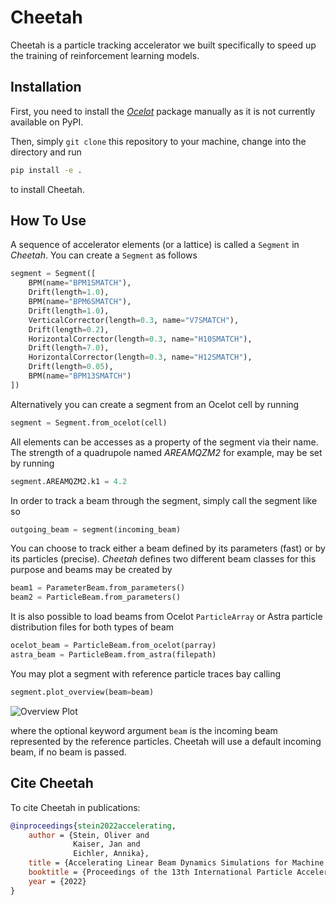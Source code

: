 # Cheetah

Cheetah is a particle tracking accelerator we built specifically to speed up the training of reinforcement learning models.


## Installation

First, you need to install the [_Ocelot_](https://github.com/ocelot-collab/ocelot) package manually as it is not currently available on PyPI.

Then, simply `git clone` this repository to your machine, change into the directory and run

```bash
pip install -e .
```

to install Cheetah.


## How To Use

A sequence of accelerator elements (or a lattice) is called a `Segment` in *Cheetah*. You can create a `Segment` as follows

```python
segment = Segment([
    BPM(name="BPM1SMATCH"),
    Drift(length=1.0),
    BPM(name="BPM6SMATCH"),
    Drift(length=1.0),
    VerticalCorrector(length=0.3, name="V7SMATCH"),
    Drift(length=0.2),
    HorizontalCorrector(length=0.3, name="H10SMATCH"),
    Drift(length=7.0),
    HorizontalCorrector(length=0.3, name="H12SMATCH"),
    Drift(length=0.05),
    BPM(name="BPM13SMATCH")
])
```

Alternatively you can create a segment from an Ocelot cell by running

```python
segment = Segment.from_ocelot(cell)
```

All elements can be accesses as a property of the segment via their name. The strength of a quadrupole named *AREAMQZM2* for example, may be set by running

```python
segment.AREAMQZM2.k1 = 4.2
```

In order to track a beam through the segment, simply call the segment like so

```python
outgoing_beam = segment(incoming_beam)
````

You can choose to track either a beam defined by its parameters (fast) or by its particles (precise). *Cheetah* defines two different beam classes for this purpose and beams may be created by

```python
beam1 = ParameterBeam.from_parameters()
beam2 = ParticleBeam.from_parameters()
```

It is also possible to load beams from Ocelot `ParticleArray` or Astra particle distribution files for both types of beam

```python
ocelot_beam = ParticleBeam.from_ocelot(parray)
astra_beam = ParticleBeam.from_astra(filepath)
```

You may plot a segment with reference particle traces bay calling

```python
segment.plot_overview(beam=beam)
```

![Overview Plot](images/misalignment.png)

where the optional keyword argument `beam` is the incoming beam represented by the reference particles. Cheetah will use a default incoming beam, if no beam is passed.


## Cite Cheetah

To cite Cheetah in publications:

```bibtex
@inproceedings{stein2022accelerating,
    author = {Stein, Oliver and
              Kaiser, Jan and
              Eichler, Annika},
    title = {Accelerating Linear Beam Dynamics Simulations for Machine Learning Applications},
    booktitle = {Proceedings of the 13th International Particle Accelerator Conference},
    year = {2022}
}
```
